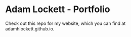 # Adam Lockett - Portfolio 
Check out this repo for my website, which you can find at adamhlockett.github.io.
